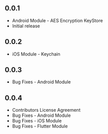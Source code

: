 ## 0.0.1

- Android Module - AES Encryption KeyStore
- Initial release

## 0.0.2

- iOS Module - Keychain

## 0.0.3

- Bug Fixes - Android Module
## 0.0.4
- Contributors License Agreement
- Bug Fixes - Android Module
- Bug Fixes - iOS Module
- Bug Fixes - Flutter Module
